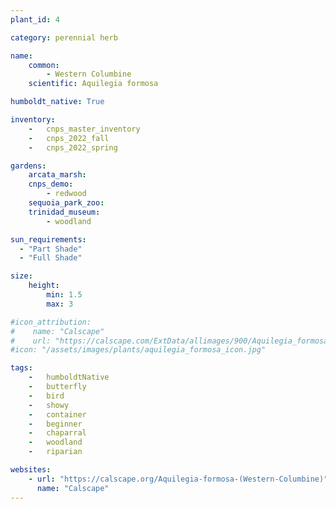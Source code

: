 ```yaml
---
plant_id: 4

category: perennial herb

name: 
    common: 
        - Western Columbine 
    scientific: Aquilegia formosa 

humboldt_native: True

inventory: 
    -   cnps_master_inventory
    -   cnps_2022_fall
    -   cnps_2022_spring

gardens:
    arcata_marsh:
    cnps_demo:
        - redwood
    sequoia_park_zoo: 
    trinidad_museum:
        - woodland 

sun_requirements:
  - "Part Shade"
  - "Full Shade"

size:
    height: 
        min: 1.5
        max: 3

#icon_attribution: 
#    name: "Calscape"
#    url: "https://calscape.com/ExtData/allimages/900/Aquilegia_formosa_900_65.jpg"
#icon: "/assets/images/plants/aquilegia_formosa_icon.jpg"

tags:  
    -   humboldtNative
    -   butterfly
    -   bird
    -   showy
    -   container
    -   beginner
    -   chaparral
    -   woodland
    -   riparian

websites:
    - url: "https://calscape.org/Aquilegia-formosa-(Western-Columbine)"
      name: "Calscape"
---
```


